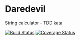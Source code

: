 # Daredevil
String calculator - TDD kata

[![Build Status](https://travis-ci.org/qiubix/Daredevil.svg)](https://travis-ci.org/qiubix/Daredevil)
[![Coverage Status](https://coveralls.io/repos/qiubix/Daredevil/badge.svg?branch=master&service=github)](https://coveralls.io/github/qiubix/Daredevil?branch=master)

